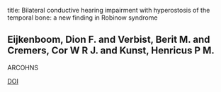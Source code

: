 title: Bilateral conductive hearing impairment with hyperostosis of the temporal bone: a new finding in Robinow syndrome

## Eijkenboom, Dion F. and Verbist, Berit M. and Cremers, Cor W R J. and Kunst, Henricus P M.
ARCOHNS

<a href="https://doi.org/10.1001/archoto.2011.1459">DOI</a>
